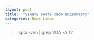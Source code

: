```yaml
---
layout: post
title:  "узнать знать свою видеокарту"
categories: News Linux
---
```



>lspci -vnn | grep VGA -A 12
